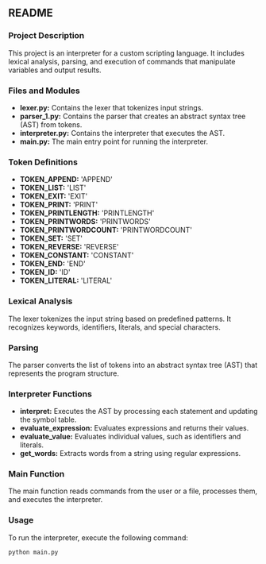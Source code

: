 ## README

### Project Description
This project is an interpreter for a custom scripting language. It includes lexical analysis, parsing, and execution of commands that manipulate variables and output results.

### Files and Modules
- **lexer.py:** Contains the lexer that tokenizes input strings.
- **parser_1.py:** Contains the parser that creates an abstract syntax tree (AST) from tokens.
- **interpreter.py:** Contains the interpreter that executes the AST.
- **main.py:** The main entry point for running the interpreter.

### Token Definitions
- **TOKEN_APPEND:** 'APPEND'
- **TOKEN_LIST:** 'LIST'
- **TOKEN_EXIT:** 'EXIT'
- **TOKEN_PRINT:** 'PRINT'
- **TOKEN_PRINTLENGTH:** 'PRINTLENGTH'
- **TOKEN_PRINTWORDS:** 'PRINTWORDS'
- **TOKEN_PRINTWORDCOUNT:** 'PRINTWORDCOUNT'
- **TOKEN_SET:** 'SET'
- **TOKEN_REVERSE:** 'REVERSE'
- **TOKEN_CONSTANT:** 'CONSTANT'
- **TOKEN_END:** 'END'
- **TOKEN_ID:** 'ID'
- **TOKEN_LITERAL:** 'LITERAL'

### Lexical Analysis
The lexer tokenizes the input string based on predefined patterns. It recognizes keywords, identifiers, literals, and special characters.

### Parsing
The parser converts the list of tokens into an abstract syntax tree (AST) that represents the program structure.

### Interpreter Functions
- **interpret:** Executes the AST by processing each statement and updating the symbol table.
- **evaluate_expression:** Evaluates expressions and returns their values.
- **evaluate_value:** Evaluates individual values, such as identifiers and literals.
- **get_words:** Extracts words from a string using regular expressions.

### Main Function
The main function reads commands from the user or a file, processes them, and executes the interpreter.

### Usage
To run the interpreter, execute the following command:
```bash
python main.py
